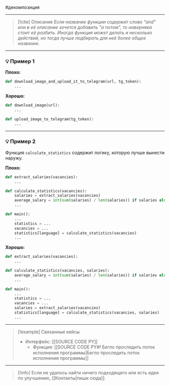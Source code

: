 #декомпозиция 
***

> [!cite] Описание
>_Если название функции содержит слово "and" или в её описание хочется добавить "а потом", то наверняка стоит её разбить. Иногда функция может делать и несколько действий, но тогда лучше подбирать для неё более общее название._

***
### 💡 Пример 1


**Плохо:**
```python
def download_image_and_upload_it_to_telegram(url, tg_token):
	...
```

**Хорошо:**
```python
def download_image(url):
	...

def upload_image_to_telegram(tg_token):
	...
```

***
### 💡 Пример 2
Функция `calculate_statistics` содержит логику, которую лучше вынести наружу.

**Плохо:**
```python
def extract_salaries(vacancies):
	...

def calculate_statistics(vacancies):
	salaries = extract_salaries(vacancies)
	average_salary = int(sum(salaries) / len(salaries)) if salaries else 0
	...

def main():
	...
	statistics = ...
	vacancies = ...
	statistics[language] = calculate_statistics(vacancies)
	...
```

**Хорошо:**
```python
def extract_salaries(vacancies):
	...

def calculate_statistics(vacancies, salaries):
	average_salary = int(sum(salaries) / len(salaries)) if salaries else 0
	...

def main():
	...
	statistics = ...
	vacancies = ...
	salaries = extract_salaries(vacancies)
	statistics[language] = calculate_statistics(vacancies, salaries)
	...
```

***

> [!example] Связанные кейсы
>- Интерфейс: [[SOURCE CODE PY]]
>	- Функция: [[SOURCE CODE PY#𝑓 Бегло проследить поток исполнения программы|Бегло проследить поток исполнения программы]]

***

> [!info]
> Если не удалось найти ничего подходящего или есть идея по улучшению, [[Контакты|пиши сюда]].
